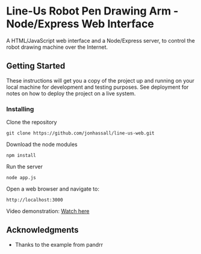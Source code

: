 # Line-Us Robot Pen Drawing Arm - Node/Express Web Interface

A HTML/JavaScript web interface and a Node/Express server, to control the robot drawing machine over the Internet.

## Getting Started

These instructions will get you a copy of the project up and running on your local machine for development and testing purposes. See deployment for notes on how to deploy the project on a live system.

### Installing

Clone the repository
```
git clone https://github.com/jonhassall/line-us-web.git
```

Download the node modules

```
npm install
```

Run the server

```
node app.js
```
Open a web browser and navigate to:
```
http://localhost:3000
```

Video demonstration: [Watch here](https://www.jonhassall.com/assets/2018/08/Line-Us-Web-Interface-Video-1080-lower.mp4)

## Acknowledgments

* Thanks to the example from pandrr
